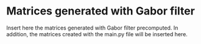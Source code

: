 # Matrices generated with Gabor filter

Insert here the matrices generated with Gabor filter precomputed.
In addition, the matrices created with the main.py file will be inserted here. 